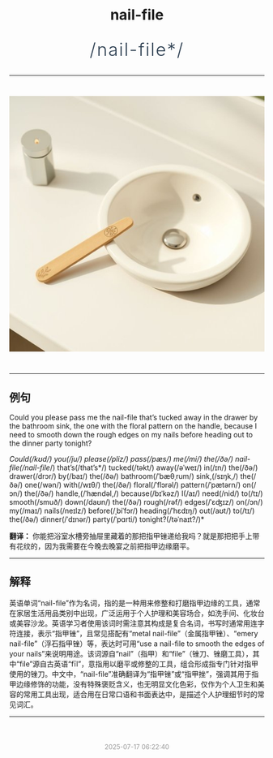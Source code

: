 <div align="center">

# nail-file

<div style="margin: 30px 0;">
<h1 style="font-size: 2.5em; font-weight: 300; letter-spacing: 2px; margin: 0; color: #2c3e50;">
/nail-file*/
</h1>
</div>

</div>

---

<div align="center" style="margin: 40px 0;">

![nail-file](images/nail-file.png)

</div>

---

## 例句

Could you please pass me the nail-file that’s tucked away in the drawer by the bathroom sink, the one with the floral pattern on the handle, because I need to smooth down the rough edges on my nails before heading out to the dinner party tonight?

*Could(/kʊd/) you(/ju/) please(/pliz/) pass(/pæs/) me(/mi/) the(/ðə/) nail-file(/nail-file*/) that’s(/that’s*/) tucked(/təkt/) away(/əˈweɪ/) in(/ɪn/) the(/ðə/) drawer(/drɔr/) by(/baɪ/) the(/ðə/) bathroom(/ˈbæθˌrum/) sink,(/sɪŋk,/) the(/ðə/) one(/wən/) with(/wɪθ/) the(/ðə/) floral(/ˈflɔrəl/) pattern(/ˈpætərn/) on(/ɔn/) the(/ðə/) handle,(/ˈhændəl,/) because(/bɪˈkəz/) I(/aɪ/) need(/nid/) to(/tɪ/) smooth(/smuð/) down(/daʊn/) the(/ðə/) rough(/rəf/) edges(/ˈɛʤɪz/) on(/ɔn/) my(/maɪ/) nails(/neɪlz/) before(/ˌbiˈfɔr/) heading(/ˈhɛdɪŋ/) out(/aʊt/) to(/tɪ/) the(/ðə/) dinner(/ˈdɪnər/) party(/ˈpɑrti/) tonight?(/təˈnaɪt?/)*

**翻译：** 你能把浴室水槽旁抽屉里藏着的那把指甲锉递给我吗？就是那把把手上带有花纹的，因为我需要在今晚去晚宴之前把指甲边缘磨平。

---

## 解释

英语单词“nail-file”作为名词，指的是一种用来修整和打磨指甲边缘的工具，通常在家居生活用品类别中出现，广泛运用于个人护理和美容场合，如洗手间、化妆台或美容沙龙。英语学习者使用该词时需注意其构成是复合名词，书写时通常用连字符连接，表示“指甲锉”，且常见搭配有“metal nail-file”（金属指甲锉）、“emery nail-file”（浮石指甲锉）等，表达时可用“use a nail-file to smooth the edges of your nails”来说明用途。该词源自“nail”（指甲）和“file”（锉刀、锉磨工具），其中“file”源自古英语“fīl”，意指用以磨平或修整的工具，组合形成指专门针对指甲使用的锉刀。中文中，“nail-file”准确翻译为“指甲锉”或“指甲挫”，强调其用于指甲边缘修饰的功能，没有特殊褒贬含义，也无明显文化色彩，仅作为个人卫生和美容的常用工具出现，适合用在日常口语和书面表达中，是描述个人护理细节时的常见词汇。


---

<div align="center" style="margin-top: 50px;">
<small style="color: #999; font-size: 0.9em;">2025-07-17 06:22:40</small>
</div>
